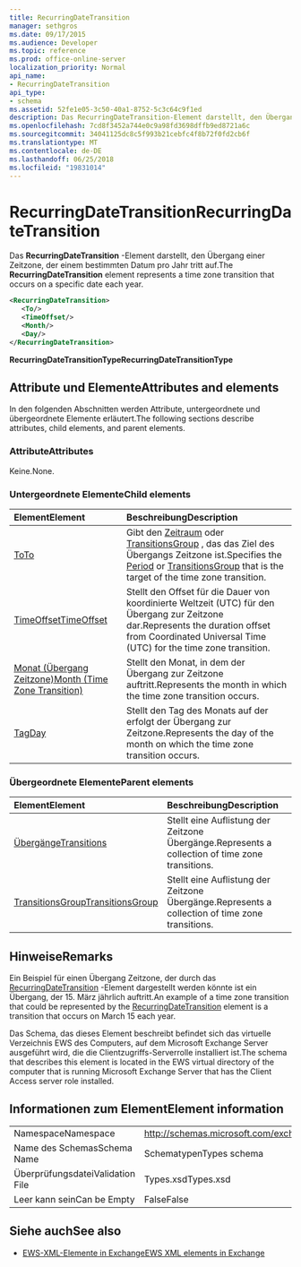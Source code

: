 ```yaml
---
title: RecurringDateTransition
manager: sethgros
ms.date: 09/17/2015
ms.audience: Developer
ms.topic: reference
ms.prod: office-online-server
localization_priority: Normal
api_name:
- RecurringDateTransition
api_type:
- schema
ms.assetid: 52fe1e05-3c50-40a1-8752-5c3c64c9f1ed
description: Das RecurringDateTransition-Element darstellt, den Übergang einer Zeitzone, der einem bestimmten Datum pro Jahr tritt auf.
ms.openlocfilehash: 7cd8f3452a744e0c9a98fd3698dffb9ed8721a6c
ms.sourcegitcommit: 34041125dc8c5f993b21cebfc4f8b72f0fd2cb6f
ms.translationtype: MT
ms.contentlocale: de-DE
ms.lasthandoff: 06/25/2018
ms.locfileid: "19831014"
---
```

# <a name="recurringdatetransition"></a><span data-ttu-id="ab07e-103">RecurringDateTransition</span><span class="sxs-lookup"><span data-stu-id="ab07e-103">RecurringDateTransition</span></span>

<span data-ttu-id="ab07e-104">Das **RecurringDateTransition** -Element darstellt, den Übergang einer Zeitzone, der einem bestimmten Datum pro Jahr tritt auf.</span><span class="sxs-lookup"><span data-stu-id="ab07e-104">The **RecurringDateTransition** element represents a time zone transition that occurs on a specific date each year.</span></span> 
  
```xml
<RecurringDateTransition>
   <To/>
   <TimeOffset/>
   <Month/>
   <Day/>
</RecurringDateTransition>
```

 <span data-ttu-id="ab07e-105">**RecurringDateTransitionType**</span><span class="sxs-lookup"><span data-stu-id="ab07e-105">**RecurringDateTransitionType**</span></span>
## <a name="attributes-and-elements"></a><span data-ttu-id="ab07e-106">Attribute und Elemente</span><span class="sxs-lookup"><span data-stu-id="ab07e-106">Attributes and elements</span></span>

<span data-ttu-id="ab07e-107">In den folgenden Abschnitten werden Attribute, untergeordnete und übergeordnete Elemente erläutert.</span><span class="sxs-lookup"><span data-stu-id="ab07e-107">The following sections describe attributes, child elements, and parent elements.</span></span>
  
### <a name="attributes"></a><span data-ttu-id="ab07e-108">Attribute</span><span class="sxs-lookup"><span data-stu-id="ab07e-108">Attributes</span></span>

<span data-ttu-id="ab07e-109">Keine.</span><span class="sxs-lookup"><span data-stu-id="ab07e-109">None.</span></span>
  
### <a name="child-elements"></a><span data-ttu-id="ab07e-110">Untergeordnete Elemente</span><span class="sxs-lookup"><span data-stu-id="ab07e-110">Child elements</span></span>

|<span data-ttu-id="ab07e-111">**Element**</span><span class="sxs-lookup"><span data-stu-id="ab07e-111">**Element**</span></span>|<span data-ttu-id="ab07e-112">**Beschreibung**</span><span class="sxs-lookup"><span data-stu-id="ab07e-112">**Description**</span></span>|
|:-----|:-----|
|[<span data-ttu-id="ab07e-113">To</span><span class="sxs-lookup"><span data-stu-id="ab07e-113">To</span></span>](to.md) <br/> |<span data-ttu-id="ab07e-114">Gibt den [Zeitraum](period.md) oder [TransitionsGroup](transitionsgroup.md) , das das Ziel des Übergangs Zeitzone ist.</span><span class="sxs-lookup"><span data-stu-id="ab07e-114">Specifies the [Period](period.md) or [TransitionsGroup](transitionsgroup.md) that is the target of the time zone transition.</span></span>  <br/> |
|[<span data-ttu-id="ab07e-115">TimeOffset</span><span class="sxs-lookup"><span data-stu-id="ab07e-115">TimeOffset</span></span>](timeoffset.md) <br/> |<span data-ttu-id="ab07e-116">Stellt den Offset für die Dauer von koordinierte Weltzeit (UTC) für den Übergang zur Zeitzone dar.</span><span class="sxs-lookup"><span data-stu-id="ab07e-116">Represents the duration offset from Coordinated Universal Time (UTC) for the time zone transition.</span></span>  <br/> |
|[<span data-ttu-id="ab07e-117">Monat (Übergang Zeitzone)</span><span class="sxs-lookup"><span data-stu-id="ab07e-117">Month (Time Zone Transition)</span></span>](month-time-zone-transition.md) <br/> |<span data-ttu-id="ab07e-118">Stellt den Monat, in dem der Übergang zur Zeitzone auftritt.</span><span class="sxs-lookup"><span data-stu-id="ab07e-118">Represents the month in which the time zone transition occurs.</span></span>  <br/> |
|[<span data-ttu-id="ab07e-119">Tag</span><span class="sxs-lookup"><span data-stu-id="ab07e-119">Day</span></span>](day.md) <br/> |<span data-ttu-id="ab07e-120">Stellt den Tag des Monats auf der erfolgt der Übergang zur Zeitzone.</span><span class="sxs-lookup"><span data-stu-id="ab07e-120">Represents the day of the month on which the time zone transition occurs.</span></span>  <br/> |
   
### <a name="parent-elements"></a><span data-ttu-id="ab07e-121">Übergeordnete Elemente</span><span class="sxs-lookup"><span data-stu-id="ab07e-121">Parent elements</span></span>

|<span data-ttu-id="ab07e-122">**Element**</span><span class="sxs-lookup"><span data-stu-id="ab07e-122">**Element**</span></span>|<span data-ttu-id="ab07e-123">**Beschreibung**</span><span class="sxs-lookup"><span data-stu-id="ab07e-123">**Description**</span></span>|
|:-----|:-----|
|[<span data-ttu-id="ab07e-124">Übergänge</span><span class="sxs-lookup"><span data-stu-id="ab07e-124">Transitions</span></span>](transitions.md) <br/> |<span data-ttu-id="ab07e-125">Stellt eine Auflistung der Zeitzone Übergänge.</span><span class="sxs-lookup"><span data-stu-id="ab07e-125">Represents a collection of time zone transitions.</span></span>  <br/> |
|[<span data-ttu-id="ab07e-126">TransitionsGroup</span><span class="sxs-lookup"><span data-stu-id="ab07e-126">TransitionsGroup</span></span>](transitionsgroup.md) <br/> |<span data-ttu-id="ab07e-127">Stellt eine Auflistung der Zeitzone Übergänge.</span><span class="sxs-lookup"><span data-stu-id="ab07e-127">Represents a collection of time zone transitions.</span></span>  <br/> |
   
## <a name="remarks"></a><span data-ttu-id="ab07e-128">Hinweise</span><span class="sxs-lookup"><span data-stu-id="ab07e-128">Remarks</span></span>

<span data-ttu-id="ab07e-129">Ein Beispiel für einen Übergang Zeitzone, der durch das [RecurringDateTransition](recurringdatetransition.md) -Element dargestellt werden könnte ist ein Übergang, der 15. März jährlich auftritt.</span><span class="sxs-lookup"><span data-stu-id="ab07e-129">An example of a time zone transition that could be represented by the [RecurringDateTransition](recurringdatetransition.md) element is a transition that occurs on March 15 each year.</span></span> 
  
<span data-ttu-id="ab07e-130">Das Schema, das dieses Element beschreibt befindet sich das virtuelle Verzeichnis EWS des Computers, auf dem Microsoft Exchange Server ausgeführt wird, die die Clientzugriffs-Serverrolle installiert ist.</span><span class="sxs-lookup"><span data-stu-id="ab07e-130">The schema that describes this element is located in the EWS virtual directory of the computer that is running Microsoft Exchange Server that has the Client Access server role installed.</span></span>
  
## <a name="element-information"></a><span data-ttu-id="ab07e-131">Informationen zum Element</span><span class="sxs-lookup"><span data-stu-id="ab07e-131">Element information</span></span>

|||
|:-----|:-----|
|<span data-ttu-id="ab07e-132">Namespace</span><span class="sxs-lookup"><span data-stu-id="ab07e-132">Namespace</span></span>  <br/> |http://schemas.microsoft.com/exchange/services/2006/types  <br/> |
|<span data-ttu-id="ab07e-133">Name des Schemas</span><span class="sxs-lookup"><span data-stu-id="ab07e-133">Schema Name</span></span>  <br/> |<span data-ttu-id="ab07e-134">Schematypen</span><span class="sxs-lookup"><span data-stu-id="ab07e-134">Types schema</span></span>  <br/> |
|<span data-ttu-id="ab07e-135">Überprüfungsdatei</span><span class="sxs-lookup"><span data-stu-id="ab07e-135">Validation File</span></span>  <br/> |<span data-ttu-id="ab07e-136">Types.xsd</span><span class="sxs-lookup"><span data-stu-id="ab07e-136">Types.xsd</span></span>  <br/> |
|<span data-ttu-id="ab07e-137">Leer kann sein</span><span class="sxs-lookup"><span data-stu-id="ab07e-137">Can be Empty</span></span>  <br/> |<span data-ttu-id="ab07e-138">False</span><span class="sxs-lookup"><span data-stu-id="ab07e-138">False</span></span>  <br/> |
   
## <a name="see-also"></a><span data-ttu-id="ab07e-139">Siehe auch</span><span class="sxs-lookup"><span data-stu-id="ab07e-139">See also</span></span>



- [<span data-ttu-id="ab07e-140">EWS-XML-Elemente in Exchange</span><span class="sxs-lookup"><span data-stu-id="ab07e-140">EWS XML elements in Exchange</span></span>](ews-xml-elements-in-exchange.md)

